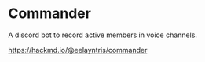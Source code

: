 # Commander
A discord bot to record active members in voice channels.

https://hackmd.io/@eelayntris/commander

